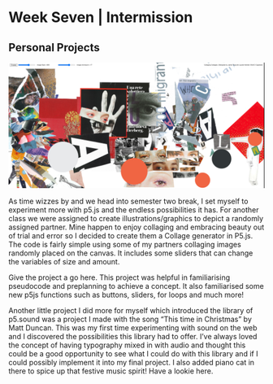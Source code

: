 # Week Seven | Intermission

## Personal Projects

![](Collaging.png)


As time wizzes by and we head into semester two break, I set myself to experiment more with p5.js and the endless possibilities it has. For another class we were assigned to create illustrations/graphics to depict a randomly assigned partner. Mine happen to enjoy collaging and embracing beauty out of trial and error so I decided to create them a Collage generator in P5.js. The code is fairly simple using some of my partners collaging images randomly placed on the canvas. It includes some sliders that can change the variables of size and amount. 

Give the project a go here. 
This project was helpful in familiarising pseudocode and preplanning to achieve a concept. It also familiarised some new p5js functions such as buttons, sliders, for loops and much more!

Another little project I did more for myself which introduced the library of p5.sound was a project I made with the song “This time in Christmas” by Matt Duncan. This was my first time experimenting with sound on the web and I discovered the possibilities this library had to offer. I’ve always loved the concept of having typography mixed in with audio and thought this could be a good opportunity to see what I could do with this library and if I could possibly implement it into my final project. I also added piano cat in there to spice up that festive music spirit! 
Have a lookie here. 
